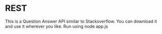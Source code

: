 # REST
This is a Question Answer API similar to Stackoverflow. You can download it and use it wherever you like. 
Run using node app.js
